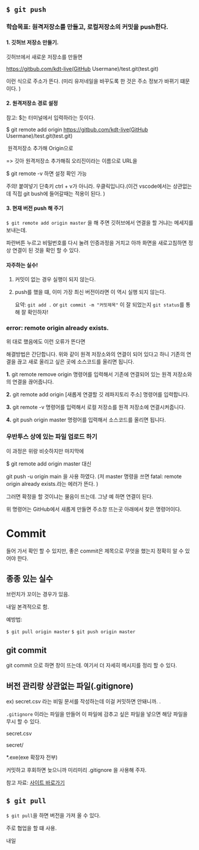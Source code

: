 ## ```$ git push```

### 학습목표: 원격저장소를 만들고, 로컬저장소의 커밋을 push한다. 

#### 1. 깃허브 저장소 만들기. 

깃허브에서 새로운 저장소를 만들면 

https://gitbub.com/kdt-live(GitHub Usermane)/test.git(test.git)

이런 식으로 주소가 뜬다. (미리 유저네일을 바꾸도록 한 것은 주소 정보가 바뀌기 떄문이다. )

#### 2. 원격저장소 경로 설정

참고: $는 터미널에서 입력하라는 듯이다. 

$ git remote add origin https://gitbub.com/kdt-live(GitHub Usermane)/test.git(test.git)

​        원격저장소 추가해 Origin으로 

  => 깃아 원격저장소 추가해줘 오리진이라는 이름으로 URL을

$ git remote -v 하면 설정 확인 가능

주의! 붙여넣기 단축키 ctrl + v가 아니라. 우클릭입니다.(이건 vscode에서는 상관없는데 직접 git bush에 들어갈때는 적용이 된다. ) 

#### 3. 현재 버전 push 해 주기

```$ git remote add origin master``` 을 해 주면 깃허브에서 연결을 할 거냐는 메세지를 보내는데. 

파란버튼 누르고 비밀번호를 다시 눌려 인증과정을 거치고 아까 화면을 새로고침하면 정상 연결이 된 것을 확인 할 수 있다. 

#### 자주하는 실수!

1. 커밋이 없는 경우 실행이 되지 않는다. 

2. push를 했을 떄, 이미 가장 최신 버전이라면 이 역시 실행 되지 않는다. 

   요약: ```git add .``` or ```git commit -m "커밋제목"``` 이 잘 되었는지 ```git status```를 통해 잘 확인하자!

### error: remote origin already exists.

위 대로 했음에도 이런 오류가 뜬다면 

해결방법은 간단합니다. 위와 같이 원격 저장소와의 연결이 되어 있다고 하니 기존의 연결을 끊고 새로 올리고 싶은 곳에 소스코드를 올리면 됩니다.

**1.** git remote remove origin 명령어를 입력해서 기존에 연결되어 있는 원격 저장소와의 연결을 끊어줍니다.

**2.** git remote add origin [새롭게 연결할 깃 레파지토리 주소] 명령어를 입력합니다.

**3.** git remote -v 명령어를 입력해서 로컬 저장소를 원격 저장소에 연결시켜줍니다.

**4.** git push origin master 명령어를 입력해서 소스코드를 올리면 됩니다.

### 우반투스 상에 있는 파일 업로드 하기

이 과정은 위랑 비슷하지만 마지막에 

$ git remote add origin master 대신

git push -u origin main 을 사용 하였다. (저 master 명령을 쓰면 fatal: remote origin already exists.라는 에러가 뜬다. )

그러면 확정을 할 것이냐는 물음이 뜨는데. 그냥 예 하면 연결이 된다. 

위 명령어는 GitHub에서 새롭게 만들면 주소창 뜨는곳 아래에서 찾은 명령어이다. 

# Commit

들어 가서 확인 할 수 있지만, 좋은 commit은 제목으로 무엇을 했는지 정확히 알 수 있어야 한다. 

## 종종 있는 실수 

브런치가 꼬이는 경우가 있음. 

내일 본격적으로 함.

예방법:

```$ git pull origin master```
```$ git push origin master```

## git commit 

git commit 으로 하면 창이 뜨는데. 여기서 더 자세히 메시지를 정리 할 수 있다. 

## 버전 관리랑 상관없는 파일(.gitignore)

ex) secret.csv 라는 비밀 문서를 작성하는데 이걸 커밋하면 안돼니까. .

```.gitignore``` 이라는 파일을 만들어 이 파일에 감추고 싶은 파일을 넣으면 해당 파일을 무시 할 수 있다. 

secret.csv 

secret/

*.exe(exe 확장자 전부)

커밋하고 후회하면 늦으니까 미리미리 .gitignore 을 사용해 주자. 

참고 자료: [사이트 바로가기](https://www.toptal.com/developers/gitignore)



## ```$ git pull```

```$ git pull```을 하면 버전을 가져 올 수 있다. 

주로 협업을 할 떄 사용. 

내일







